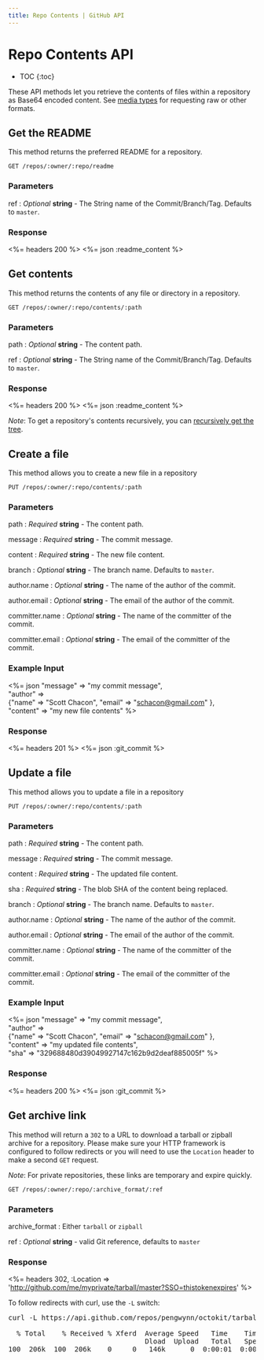 ```yaml
---
title: Repo Contents | GitHub API
---
```


# Repo Contents API

* TOC
{:toc}

These API methods let you retrieve the contents of files within a repository as
Base64 encoded content. See [media types](/v3/media/) for requesting raw or other formats.

## Get the README

This method returns the preferred README for a repository.

    GET /repos/:owner/:repo/readme

### Parameters

ref
: _Optional_ **string** - The String name of the Commit/Branch/Tag.  Defaults to `master`.

### Response

<%= headers 200 %>
<%= json :readme_content %>

## Get contents

This method returns the contents of any file or directory in a repository.

    GET /repos/:owner/:repo/contents/:path

### Parameters

path
: _Optional_ **string** - The content path.

ref
: _Optional_ **string** - The String name of the Commit/Branch/Tag.  Defaults to `master`.

### Response

<%= headers 200 %>
<%= json :readme_content %>

*Note*: To get a repository's contents recursively, you can [recursively get
the tree](/v3/git/trees/).

## Create a file

This method allows you to create a new file in a repository

    PUT /repos/:owner/:repo/contents/:path

### Parameters

path
: _Required_ **string** - The content path.

message
: _Required_ **string** - The commit message.

content
: _Required_ **string** - The new file content.

branch
: _Optional_ **string** - The branch name.  Defaults to `master`.

author.name
: _Optional_ **string** - The name of the author of the commit.

author.email
: _Optional_ **string** - The email of the author of the commit.

committer.name
: _Optional_ **string** - The name of the committer of the commit.

committer.email
: _Optional_ **string** - The email of the committer of the commit.

### Example Input

<%= json "message" => "my commit message", \
    "author" => \
    {"name" => "Scott Chacon", "email" => "schacon@gmail.com" }, \
    "content" => "my new file contents" %>

### Response

<%= headers 201 %>
<%= json :git_commit %>

## Update a file

This method allows you to update a file in a repository

    PUT /repos/:owner/:repo/contents/:path

### Parameters

path
: _Required_ **string** - The content path.

message
: _Required_ **string** - The commit message.

content
: _Required_ **string** - The updated file content.

sha
: _Required_ **string** - The blob SHA of the content being replaced.

branch
: _Optional_ **string** - The branch name.  Defaults to `master`.

author.name
: _Optional_ **string** - The name of the author of the commit.

author.email
: _Optional_ **string** - The email of the author of the commit.

committer.name
: _Optional_ **string** - The name of the committer of the commit.

committer.email
: _Optional_ **string** - The email of the committer of the commit.

### Example Input

<%= json "message" => "my commit message", \
    "author" => \
    {"name" => "Scott Chacon", "email" => "schacon@gmail.com" }, \
    "content" => "my updated file contents", \
    "sha" => "329688480d39049927147c162b9d2deaf885005f" %>

### Response

<%= headers 200 %>
<%= json :git_commit %>

## Get archive link

This method will return a `302` to a URL to download a tarball
or zipball archive for a repository. Please make sure your HTTP framework
is configured to follow redirects or you will need to use the `Location` header
to make a second `GET` request.

*Note*: For private repositories, these links are temporary and expire quickly.

    GET /repos/:owner/:repo/:archive_format/:ref

### Parameters

archive_format
: Either `tarball` or `zipball`

ref
: _Optional_  **string** - valid Git reference, defaults to `master`

### Response

<%= headers 302, :Location => 'http://github.com/me/myprivate/tarball/master?SSO=thistokenexpires' %>

To follow redirects with curl, use the `-L` switch:

<pre class="terminal">
curl -L https://api.github.com/repos/pengwynn/octokit/tarball > octokit.tar.gz

  % Total    % Received % Xferd  Average Speed   Time    Time     Time  Current
                                 Dload  Upload   Total   Spent    Left  Speed
100  206k  100  206k    0     0   146k      0  0:00:01  0:00:01 --:--:--  790k
</pre>
